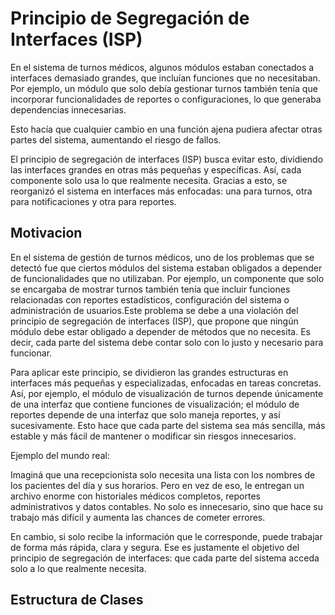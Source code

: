 # Principio de Segregación de Interfaces (ISP) 

En el sistema de turnos médicos, algunos módulos estaban conectados a interfaces demasiado grandes, que incluían funciones que no necesitaban. Por ejemplo, un módulo que solo debía gestionar turnos también tenía que incorporar funcionalidades de reportes o configuraciones, lo que generaba dependencias innecesarias.

Esto hacía que cualquier cambio en una función ajena pudiera afectar otras partes del sistema, aumentando el riesgo de fallos.

El principio de segregación de interfaces (ISP) busca evitar esto, dividiendo las interfaces grandes en otras más pequeñas y específicas. Así, cada componente solo usa lo que realmente necesita. Gracias a esto, se reorganizó el sistema en interfaces más enfocadas: una para turnos, otra para notificaciones y otra para reportes.



## Motivacion 

En el sistema de gestión de turnos médicos, uno de los problemas que se detectó fue que ciertos módulos del sistema estaban obligados a depender de funcionalidades que no utilizaban. Por ejemplo, un componente que solo se encargaba de mostrar turnos también tenía que incluir funciones relacionadas con reportes estadísticos, configuración del sistema o administración de usuarios.Este problema se debe a una violación del principio de segregación de interfaces (ISP), que propone que ningún módulo debe estar obligado a depender de métodos que no necesita. Es decir, cada parte del sistema debe contar solo con lo justo y necesario para funcionar.

Para aplicar este principio, se dividieron las grandes estructuras en interfaces más pequeñas y especializadas, enfocadas en tareas concretas. Así, por ejemplo, el módulo de visualización de turnos depende únicamente de una interfaz que contiene funciones de visualización; el módulo de reportes depende de una interfaz que solo maneja reportes, y así sucesivamente. Esto hace que cada parte del sistema sea más sencilla, más estable y más fácil de mantener o modificar sin riesgos innecesarios.

Ejemplo del mundo real: 

Imaginá que una recepcionista solo necesita una lista con los nombres de los pacientes del día y sus horarios. Pero en vez de eso, le entregan un archivo enorme con historiales médicos completos, reportes administrativos y datos contables. No solo es innecesario, sino que hace su trabajo más difícil y aumenta las chances de cometer errores.

En cambio, si solo recibe la información que le corresponde, puede trabajar de forma más rápida, clara y segura. Ese es justamente el objetivo del principio de segregación de interfaces: que cada parte del sistema acceda solo a lo que realmente necesita.



## Estructura de Clases






